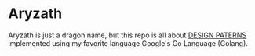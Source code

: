 # Aryzath

Aryzath is just a dragon name, but this repo is all about [DESIGN PATERNS](https://en.wikipedia.org/wiki/Software_design_pattern) implemented using my favorite language Google's Go Language (Golang).
